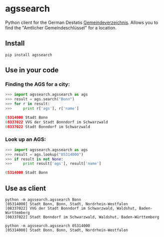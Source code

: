 agssearch
=========

Python client for the German Destatis [Gemeindeverzeichnis](https://www.destatis.de/gv/). Allows you to find the "Amtlicher Gemeindeschlüssel" for a location.

## Install

    pip install agssearch


## Use in your code

### Finding the AGS for a city:

```python
>>> import agssearch.agssearch as ags
>>> result = ags.search("Bonn")
>>> for r in result:
>>>     print r['ags'], r['name']

05314000 Stadt Bonn
08337022 VVG der Stadt Bonndorf im Schwarzwald
08337022 Stadt Bonndorf im Schwarzwald
```

### Look up an AGS:

```python
>>> import agssearch.agssearch as ags
>>> result = ags.lookup("05314000")
>>> if result is not None:
>>>     print result['ags'], result['name']

05314000 Stadt Bonn
```

## Use as client

    python -m agssearch.agssearch Bonn
    [05314000] Stadt Bonn, Bonn, Stadt, Nordrhein-Westfalen
    [08337022] VVG der Stadt Bonndorf im Schwarzwald, Waldshut, Baden-Württemberg
    [08337022] Stadt Bonndorf im Schwarzwald, Waldshut, Baden-Württemberg

    python -m agssearch.agssearch 05314000
    [05314000] Stadt Bonn, Bonn, Stadt, Nordrhein-Westfalen
